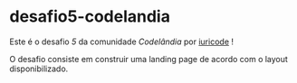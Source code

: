 # desafio5-codelandia

Este é o desafio *5* da comunidade *Codelândia* por [iuricode](https://github.com/iuricode) !

O desafio consiste em construir uma landing page de acordo com o layout disponibilizado.

